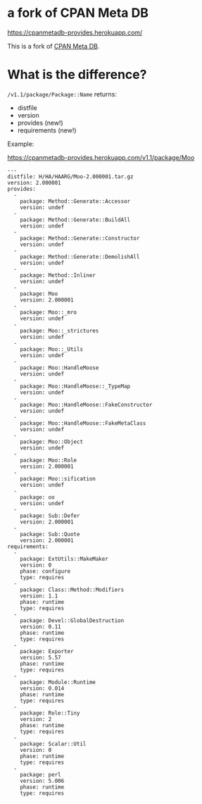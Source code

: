 # a fork of CPAN Meta DB

https://cpanmetadb-provides.herokuapp.com/

This is a fork of [CPAN Meta DB](http://cpanmetadb.plackperl.org/).

# What is the difference?

`/v1.1/package/Package::Name` returns:

* distfile
* version
* provides (new!)
* requirements (new!)

Example:

https://cpanmetadb-provides.herokuapp.com/v1.1/package/Moo

```
---
distfile: H/HA/HAARG/Moo-2.000001.tar.gz
version: 2.000001
provides:
  -
    package: Method::Generate::Accessor
    version: undef
  -
    package: Method::Generate::BuildAll
    version: undef
  -
    package: Method::Generate::Constructor
    version: undef
  -
    package: Method::Generate::DemolishAll
    version: undef
  -
    package: Method::Inliner
    version: undef
  -
    package: Moo
    version: 2.000001
  -
    package: Moo::_mro
    version: undef
  -
    package: Moo::_strictures
    version: undef
  -
    package: Moo::_Utils
    version: undef
  -
    package: Moo::HandleMoose
    version: undef
  -
    package: Moo::HandleMoose::_TypeMap
    version: undef
  -
    package: Moo::HandleMoose::FakeConstructor
    version: undef
  -
    package: Moo::HandleMoose::FakeMetaClass
    version: undef
  -
    package: Moo::Object
    version: undef
  -
    package: Moo::Role
    version: 2.000001
  -
    package: Moo::sification
    version: undef
  -
    package: oo
    version: undef
  -
    package: Sub::Defer
    version: 2.000001
  -
    package: Sub::Quote
    version: 2.000001
requirements:
  -
    package: ExtUtils::MakeMaker
    version: 0
    phase: configure
    type: requires
  -
    package: Class::Method::Modifiers
    version: 1.1
    phase: runtime
    type: requires
  -
    package: Devel::GlobalDestruction
    version: 0.11
    phase: runtime
    type: requires
  -
    package: Exporter
    version: 5.57
    phase: runtime
    type: requires
  -
    package: Module::Runtime
    version: 0.014
    phase: runtime
    type: requires
  -
    package: Role::Tiny
    version: 2
    phase: runtime
    type: requires
  -
    package: Scalar::Util
    version: 0
    phase: runtime
    type: requires
  -
    package: perl
    version: 5.006
    phase: runtime
    type: requires
```
